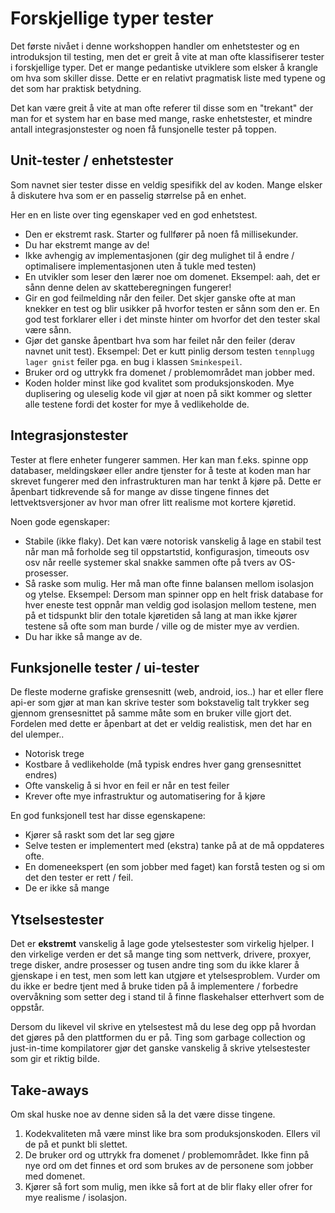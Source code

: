 Forskjellige typer tester
=========================
Det første nivået i denne workshoppen handler om enhetstester og en introduksjon til testing, men det er greit
å vite at man ofte klassifiserer tester i forskjellige typer. Det er mange pedantiske utviklere som elsker å krangle
om hva som skiller disse. Dette er en relativt pragmatisk liste med typene og det som har praktisk betydning.  

Det kan være greit å vite at man ofte referer til disse som en "trekant" der man for et system har en base med mange,
raske enhetstester, et mindre antall integrasjonstester og noen få funsjonelle tester på toppen.


Unit-tester / enhetstester
--------------------------
Som navnet sier tester disse en veldig spesifikk del av koden. Mange elsker å diskutere hva som er en passelig størrelse
på en enhet. 

Her en en liste over ting egenskaper ved en god enhetstest.

 * Den er ekstremt rask. Starter og fullfører på noen få millisekunder. 
 * Du har ekstremt mange av de! 
 * Ikke avhengig av implementasjonen (gir deg mulighet til å endre / optimalisere implementasjonen uten å tukle med testen)
 * En utvikler som leser den lærer noe om domenet. Eksempel: aah, det er sånn denne delen av skatteberegningen fungerer!
 * Gir en god feilmelding når den feiler. Det skjer ganske ofte at man knekker en test og blir usikker på hvorfor testen
er sånn som den er. En god test forklarer eller i det minste hinter om hvorfor det den tester skal være sånn. 
 * Gjør det ganske åpentbart hva som har feilet når den feiler (derav navnet unit test). Eksempel: Det er kutt pinlig 
dersom testen `tennplugg lager gnist` feiler pga. en bug i klassen `Sminkespeil`.
 * Bruker ord og uttrykk fra domenet / problemområdet man jobber med. 
 * Koden holder minst like god kvalitet som produksjonskoden. Mye duplisering og uleselig kode vil gjør at noen på sikt
kommer og sletter alle testene fordi det koster for mye å vedlikeholde de. 

Integrasjonstester 
-------------------
Tester at flere enheter fungerer sammen. Her kan man f.eks. spinne opp databaser, meldingskøer eller andre tjenster
for å teste at koden man har skrevet fungerer med den infrastrukturen man har tenkt å kjøre på. Dette er åpenbart 
tidkrevende så for mange av disse tingene finnes det lettvektsversjoner av hvor man ofrer litt realisme mot kortere
kjøretid. 

Noen gode egenskaper:

 * Stabile (ikke flaky). Det kan være notorisk vanskelig å lage en stabil test når man må forholde seg til oppstartstid,
konfigurasjon, timeouts osv osv når reelle systemer skal snakke sammen ofte på tvers av OS-prosesser.
 * Så raske som mulig. Her må man ofte finne balansen mellom isolasjon og ytelse. Eksempel: Dersom man spinner opp en 
helt frisk database for hver eneste test oppnår man veldig god isolasjon mellom testene, men på et tidspunkt blir den
totale kjøretiden så lang at man ikke kjører testene så ofte som man burde / ville og de mister mye av verdien. 
 * Du har ikke så mange av de.
 
Funksjonelle tester / ui-tester
-------------------------------
De fleste moderne grafiske grensesnitt (web, android, ios..) har et eller flere api-er som gjør at man kan skrive tester
som bokstavelig talt trykker seg gjennom grensesnittet på samme måte som en bruker ville gjort det. Fordelen med dette 
er åpenbart at det er veldig realistisk, men det har en del ulemper..
 
 * Notorisk trege
 * Kostbare å vedlikeholde (må typisk endres hver gang grensesnittet endres)
 * Ofte vanskelig å si hvor en feil er når en test feiler
 * Krever ofte mye infrastruktur og automatisering for å kjøre

En god funksjonell test har disse egenskapene: 

 * Kjører så raskt som det lar seg gjøre
 * Selve testen er implementert med (ekstra) tanke på at de må oppdateres ofte.
 * En domeneekspert (en som jobber med faget) kan forstå testen og si om det den tester er rett / feil. 
 * De er ikke så mange

Ytselsestester
--------------
Det er **ekstremt** vanskelig å lage gode ytelsestester som virkelig hjelper. I den virkelige verden er det så mange
ting som nettverk, drivere, proxyer, trege disker, andre prosesser og tusen andre ting som du ikke klarer å gjenskape
i en test, men som lett kan utgjøre et ytelsesproblem. Vurder om du ikke er bedre tjent med å bruke tiden på å 
implementere / forbedre overvåkning som setter deg i stand til å finne flaskehalser etterhvert som de oppstår. 

Dersom du likevel vil skrive en ytelsestest må du lese deg opp på hvordan det gjøres på den plattformen du er på. 
Ting som garbage collection og just-in-time kompilatorer gjør det ganske vanskelig å skrive ytelsestester som gir 
et riktig bilde.


Take-aways
----------
Om skal huske noe av denne siden så la det være disse tingene. 

1. Kodekvaliteten må være minst like bra som produksjonskoden. Ellers vil de på et punkt bli slettet. 
2. De bruker ord og uttrykk fra domenet / problemområdet. Ikke finn på nye ord om det finnes et ord som brukes av de 
personene som jobber med domenet.
3. Kjører så fort som mulig, men ikke så fort at de blir flaky eller ofrer for mye realisme / isolasjon. 